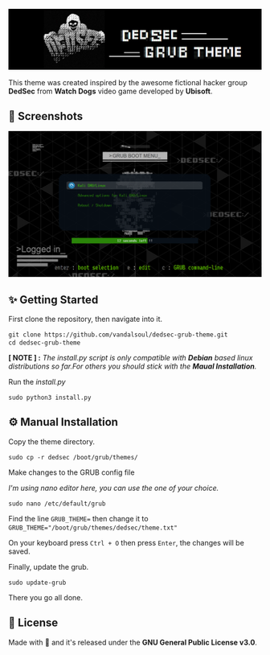 ![Logo](/media/logo.png)

This theme was created inspired by the awesome fictional hacker group **DedSec** from **Watch Dogs** video game developed by **Ubisoft**.

## 📸 Screenshots
![Screenshot](/media/screenshot.png)

## ✨ Getting Started

First clone the repository, then navigate into it.
```shell
git clone https://github.com/vandalsoul/dedsec-grub-theme.git
cd dedsec-grub-theme
```
**[ NOTE ] :** *The install.py script is only compatible with **Debian** based linux distributions so far.For others you should stick with the **Maual Installation**.*

Run the *install.py*
```shell
sudo python3 install.py
```

## ⚙️ Manual Installation

Copy the theme directory.
```shell
sudo cp -r dedsec /boot/grub/themes/
```
Make changes to the GRUB config file

*I'm using nano editor here, you can use the one of your choice.*
```shell
sudo nano /etc/default/grub
```
Find the line `GRUB_THEME=` then change it to `GRUB_THEME="/boot/grub/themes/dedsec/theme.txt"`

On your keyboard press `Ctrl + O` then press `Enter`, the changes will be saved.

Finally, update the grub.
```shell
sudo update-grub
```
There you go all done.

## 📝 License
Made with 💖 and it's released under the **GNU General Public License v3.0**.
